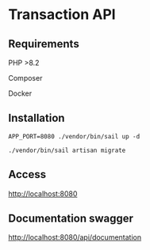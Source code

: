 # Transaction API

## Requirements

PHP >8.2

Composer

Docker

## Installation

```shell
APP_PORT=8080 ./vendor/bin/sail up -d
```

```shell
./vendor/bin/sail artisan migrate
```

## Access


[http://localhost:8080](http://localhost:8080)


## Documentation swagger

[http://localhost:8080/api/documentation](http://localhost:8080/api/documentation)


